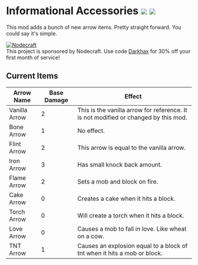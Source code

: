 # Informational Accessories [![](http://cf.way2muchnoise.eu/286170.svg)](https://minecraft.curseforge.com/projects/simply-arrows) [![](http://cf.way2muchnoise.eu/versions/286170.svg)](https://minecraft.curseforge.com/projects/simply-arrows)

This mod adds a bunch of new arrow items. Pretty straight forward. You could say it's simple.  

[![Nodecraft](https://i.imgur.com/sz9PUmK.png)](https://nodecraft.com/r/darkhax)    
This project is sponsored by Nodecraft. Use code [Darkhax](https://nodecraft.com/r/darkhax) for 30% off your first month of service!

## Current Items

| Arrow Name    | Base Damage | Effect                                                                              |
|---------------|-------------|-------------------------------------------------------------------------------------|
| Vanilla Arrow | 2           | This is the vanilla arrow for reference. It is not modified or changed by this mod. |
| Bone Arrow    | 1           | No effect.                                                                          |
| Flint Arrow   | 2           | This arrow is equal to the vanilla arrow.                                           |
| Iron Arrow    | 3           | Has small knock back amount.                                                        |
| Flame Arrow   | 2           | Sets a mob and block on fire.                                                       |
| Cake Arrow    | 0           | Creates a cake when it hits a block.                                                |
| Torch Arrow   | 0           | Will create a torch when it hits a block.                                           |
| Love Arrow    | 0           | Causes a mob to fall in love. Like wheat on a cow.                                  |
| TNT Arrow     | 1           | Causes an explosion equal to a block of tnt when it hits a mob or block.            |